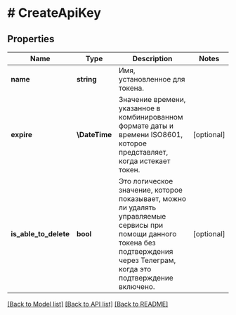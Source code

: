 # # CreateApiKey

## Properties

Name | Type | Description | Notes
------------ | ------------- | ------------- | -------------
**name** | **string** | Имя, установленное для токена. |
**expire** | **\DateTime** | Значение времени, указанное в комбинированном формате даты и времени ISO8601, которое представляет, когда истекает токен. | [optional]
**is_able_to_delete** | **bool** | Это логическое значение, которое показывает, можно ли удалять управляемые сервисы при помощи данного токена без подтверждения через Телеграм, когда это подтверждение включено. | [optional]

[[Back to Model list]](../../README.md#models) [[Back to API list]](../../README.md#endpoints) [[Back to README]](../../README.md)
